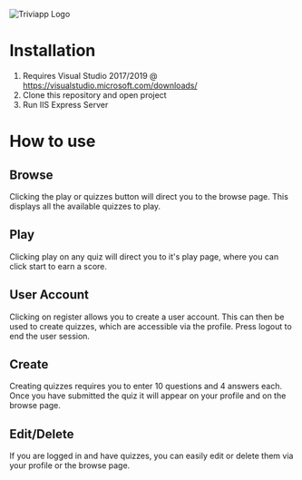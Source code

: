 ![Triviapp Logo](https://i.imgur.com/SDX0gfq.png)

# Installation
1. Requires Visual Studio 2017/2019 @ https://visualstudio.microsoft.com/downloads/
2. Clone this repository and open project
3. Run IIS Express Server

# How to use
## Browse
Clicking the play or quizzes button will direct you to the browse page. 
This displays all the available quizzes to play.

## Play
Clicking play on any quiz will direct you to it's play page, where you can click start to earn a score.

## User Account
Clicking on register allows you to create a user account.
This can then be used to create quizzes, which are accessible via the profile.
Press logout to end the user session.

## Create
Creating quizzes requires you to enter 10 questions and 4 answers each.
Once you have submitted the quiz it will appear on your profile and on the browse page.

## Edit/Delete
If you are logged in and have quizzes, you can easily edit or delete them via your profile or the browse page.
